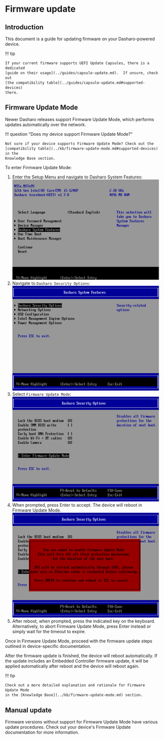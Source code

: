 # Firmware update

## Introduction

This document is a guide for updating firmware on your Dasharo-powered device.

!!! tip

    If your current firmware supports UEFI Update Capsules, there is a dedicated
    [guide on their usage](../guides/capsule-update.md).  If unsure, check out
    [the compatibility table](../guides/capsule-update.md#supported-devices)
    there.

## Firmware Update Mode

Newer Dasharo releases support Firmware Update Mode, which performs updates
automatically over the network.

!!! question "Does my device support Firmware Update Mode?"

    Not sure if your device supports Firmware Update Mode? Check out the
    [compatibility table](../kb/firmware-update-mode.md#supported-devices) in the
    Knowledge Base section.

To enter Firmware Update Mode:

1. Enter the Setup Menu and navigate to Dasharo System Features:
![](./images/setup_menu_dsf.png)
1. Navigate to `Dasharo Security Options`:
![](./images/setup_menu_dsc.png)
1. Select `Firmware Update Mode`:
![](./images/setup_menu_fum.png)
1. When prompted, press Enter to accept. The device will reboot in Firmware
  Update Mode.
![](./images/setup_menu_fum_confirmation.png)
1. After reboot, when prompted, press the indicated key on the keyboard.
  Alternatively, to abort Firmware Update Mode, press Enter instead or simply
  wait for the timeout to expire.

Once in Firmware Update Mode, proceed with the firmware update steps outlined
in device-specific documentation.

After the firmware update is finished, the device will reboot automatically. If
the update includes an Embedded Controller firmware update, it will be applied
automatically after reboot and the device will reboot again.

!!! tip

    Check out a more detailed explanation and rationale for Firmware Update Mode
    in the [Knowledge Base](../kb/firmware-update-mode.md) section.

## Manual update

Firmware versions without support for Firmware Update Mode have various update
procedures. Check out your device's Firmware Update documentation for more
information.
